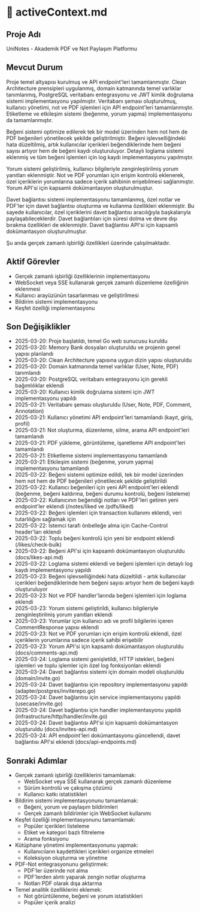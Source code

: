 # 📌 activeContext.md

## Proje Adı  
UniNotes - Akademik PDF ve Not Paylaşım Platformu

## Mevcut Durum  
Proje temel altyapısı kurulmuş ve API endpoint'leri tamamlanmıştır. Clean Architecture prensipleri uygulanmış, domain katmanında temel varlıklar tanımlanmış, PostgreSQL veritabanı entegrasyonu ve JWT kimlik doğrulama sistemi implementasyonu yapılmıştır. Veritabanı şeması oluşturulmuş, kullanıcı yönetimi, not ve PDF işlemleri için API endpoint'leri tamamlanmıştır. Etiketleme ve etkileşim sistemi (beğenme, yorum yapma) implementasyonu da tamamlanmıştır. 

Beğeni sistemi optimize edilerek tek bir model üzerinden hem not hem de PDF beğenileri yönetilecek şekilde geliştirilmiştir. Beğeni işlevselliğindeki hata düzeltilmiş, artık kullanıcılar içerikleri beğendiklerinde hem beğeni sayısı artıyor hem de beğeni kaydı oluşturuluyor. Detaylı loglama sistemi eklenmiş ve tüm beğeni işlemleri için log kaydı implementasyonu yapılmıştır.

Yorum sistemi geliştirilmiş, kullanıcı bilgileriyle zenginleştirilmiş yorum yanıtları eklenmiştir. Not ve PDF yorumları için erişim kontrolü eklenerek, özel içeriklerin yorumlarına sadece içerik sahibinin erişebilmesi sağlanmıştır. Yorum API'si için kapsamlı dokümantasyon oluşturulmuştur.

Davet bağlantısı sistemi implementasyonu tamamlanmış, özel notlar ve PDF'ler için davet bağlantısı oluşturma ve kullanma özellikleri eklenmiştir. Bu sayede kullanıcılar, özel içeriklerini davet bağlantısı aracılığıyla başkalarıyla paylaşabileceklerdir. Davet bağlantıları için süresi dolma ve devre dışı bırakma özellikleri de eklenmiştir. Davet bağlantısı API'si için kapsamlı dokümantasyon oluşturulmuştur.

Şu anda gerçek zamanlı işbirliği özellikleri üzerinde çalışılmaktadır.

## Aktif Görevler  
- Gerçek zamanlı işbirliği özelliklerinin implementasyonu
- WebSocket veya SSE kullanarak gerçek zamanlı düzenleme özelliğinin eklenmesi
- Kullanıcı arayüzünün tasarlanması ve geliştirilmesi
- Bildirim sistemi implementasyonu
- Keşfet özelliği implementasyonu

## Son Değişiklikler  
- 2025-03-20: Proje başlatıldı, temel Go web sunucusu kuruldu
- 2025-03-20: Memory Bank dosyaları oluşturuldu ve projenin genel yapısı planlandı
- 2025-03-20: Clean Architecture yapısına uygun dizin yapısı oluşturuldu
- 2025-03-20: Domain katmanında temel varlıklar (User, Note, PDF) tanımlandı
- 2025-03-20: PostgreSQL veritabanı entegrasyonu için gerekli bağımlılıklar eklendi
- 2025-03-20: Kullanıcı kimlik doğrulama sistemi için JWT implementasyonu yapıldı
- 2025-03-21: Veritabanı şeması oluşturuldu (User, Note, PDF, Comment, Annotation)
- 2025-03-21: Kullanıcı yönetimi API endpoint'leri tamamlandı (kayıt, giriş, profil)
- 2025-03-21: Not oluşturma, düzenleme, silme, arama API endpoint'leri tamamlandı
- 2025-03-21: PDF yükleme, görüntüleme, işaretleme API endpoint'leri tamamlandı
- 2025-03-21: Etiketleme sistemi implementasyonu tamamlandı
- 2025-03-21: Etkileşim sistemi (beğenme, yorum yapma) implementasyonu tamamlandı
- 2025-03-22: Beğeni sistemi optimize edildi, tek bir model üzerinden hem not hem de PDF beğenileri yönetilecek şekilde geliştirildi
- 2025-03-22: Kullanıcı beğenileri için yeni API endpoint'leri eklendi (beğenme, beğeni kaldırma, beğeni durumu kontrolü, beğeni listeleme)
- 2025-03-22: Kullanıcının beğendiği notları ve PDF'leri getiren yeni endpoint'ler eklendi (/notes/liked ve /pdfs/liked)
- 2025-03-22: Beğeni işlemleri için transaction kullanımı eklendi, veri tutarlılığını sağlamak için
- 2025-03-22: İstemci tarafı önbelleğe alma için Cache-Control header'ları eklendi
- 2025-03-22: Toplu beğeni kontrolü için yeni bir endpoint eklendi (/likes/check-bulk)
- 2025-03-22: Beğeni API'si için kapsamlı dokümantasyon oluşturuldu (docs/likes-api.md)
- 2025-03-22: Loglama sistemi eklendi ve beğeni işlemleri için detaylı log kaydı implementasyonu yapıldı
- 2025-03-23: Beğeni işlevselliğindeki hata düzeltildi - artık kullanıcılar içerikleri beğendiklerinde hem beğeni sayısı artıyor hem de beğeni kaydı oluşturuluyor
- 2025-03-23: Not ve PDF handler'larında beğeni işlemleri için loglama eklendi
- 2025-03-23: Yorum sistemi geliştirildi, kullanıcı bilgileriyle zenginleştirilmiş yorum yanıtları eklendi
- 2025-03-23: Yorumlar için kullanıcı adı ve profil bilgilerini içeren CommentResponse yapısı eklendi
- 2025-03-23: Not ve PDF yorumları için erişim kontrolü eklendi, özel içeriklerin yorumlarına sadece içerik sahibi erişebilir
- 2025-03-23: Yorum API'si için kapsamlı dokümantasyon oluşturuldu (docs/comments-api.md)
- 2025-03-24: Loglama sistemi genişletildi, HTTP istekleri, beğeni işlemleri ve toplu işlemler için özel log fonksiyonları eklendi
- 2025-03-24: Davet bağlantısı sistemi için domain modeli oluşturuldu (domain/invite.go)
- 2025-03-24: Davet bağlantısı için repository implementasyonu yapıldı (adapter/postgres/inviterepo.go)
- 2025-03-24: Davet bağlantısı için service implementasyonu yapıldı (usecase/invite.go)
- 2025-03-24: Davet bağlantısı için handler implementasyonu yapıldı (infrastructure/http/handler/invite.go)
- 2025-03-24: Davet bağlantısı API'si için kapsamlı dokümantasyon oluşturuldu (docs/invites-api.md)
- 2025-03-24: API endpoint'leri dokümantasyonu güncellendi, davet bağlantısı API'si eklendi (docs/api-endpoints.md)

## Sonraki Adımlar  
- Gerçek zamanlı işbirliği özelliklerini tamamlamak:
  - WebSocket veya SSE kullanarak gerçek zamanlı düzenleme
  - Sürüm kontrolü ve çakışma çözümü
  - Kullanıcı katkı istatistikleri
- Bildirim sistemi implementasyonunu tamamlamak:
  - Beğeni, yorum ve paylaşım bildirimleri
  - Gerçek zamanlı bildirimler için WebSocket kullanımı
- Keşfet özelliği implementasyonunu tamamlamak:
  - Popüler içerikleri listeleme
  - Etiket ve kategori bazlı filtreleme
  - Arama fonksiyonu
- Kütüphane yönetimi implementasyonunu yapmak:
  - Kullanıcıların kaydettikleri içerikleri organize etmeleri
  - Koleksiyon oluşturma ve yönetme
- PDF-Not entegrasyonunu geliştirmek:
  - PDF'ler üzerinde not alma
  - PDF'lerden alıntı yaparak zengin notlar oluşturma
  - Notları PDF olarak dışa aktarma
- Temel analitik özelliklerini eklemek:
  - Not görüntülenme, beğeni ve yorum istatistikleri
  - Popüler içerik analizi
